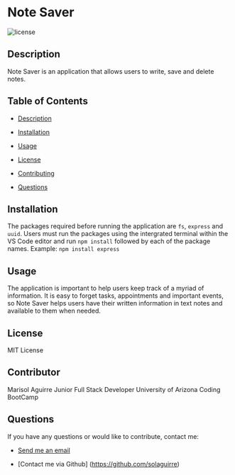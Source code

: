 # Note Saver
  
  ![license](https://img.shields.io/badge/License-MIT-green.svg)
  
  ## Description 
Note Saver is an application that allows users to write, save and delete notes. 

  ## Table of Contents
    
 * [Description](#description)
    
 * [Installation](#installation)
    
 * [Usage](#usage)
    
 * [License](#license)
    
 * [Contributing](#contributing)
    
 * [Questions](#questions)

   
  ## Installation 
The packages required before running the application are `fs`, `express` and `uuid`.
Users must run the packages using the intergrated terminal within the VS Code editor and run `npm install` followed by each of the package names. Example: `npm install express`
 
  ## Usage 
The application is important to help users keep track of a myriad of information. It is easy to forget tasks, appointments and important events, so Note Saver helps users have their written information in text notes and available to them when needed.
 
  ## License 
MIT License
 
  ## Contributor 
Marisol Aguirre 
Junior Full Stack Developer
University of Arizona Coding BootCamp

  ## Questions 
 If you have any questions or would like to contribute, contact me:
  
* [Send me an email](mailto:soulaguirre@gmail.com.com)
  
* [Contact me via Github] (https://github.com/solaguirre)
  